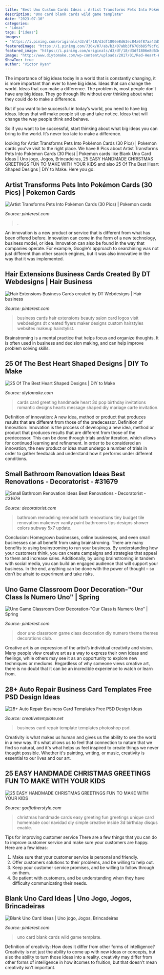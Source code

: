 ```yaml
---
title: "Best Uno Custom Cards Ideas : Artist Transforms Pets Into Pokémon Cards (30 Pics)"
description: "Uno card blank cards wild game template"
date: "2023-07-10"
categories:
- "ideas"
tags: ["ideas"]
images:
- "https://i.pinimg.com/originals/d3/df/18/d3df1806e8d63ec84a6f87aa43d5aa57.jpg"
featuredImage: "https://i.pinimg.com/736x/07/ab/b3/07abb3f676bb85f9cfc23bd22b998442.jpg"
featured_image: "https://i.pinimg.com/originals/d3/df/18/d3df1806e8d63ec84a6f87aa43d5aa57.jpg"
image: "http://www.diytomake.com/wp-content/uploads/2017/01/Red-Heart-Wedding-Invitations.jpg"
ShowToc: true
author: "Victor Ryan"
---
```



The importance of big ideas today
In a world that is constantly changing, it is more important than ever to have big ideas. Ideas that can change the world. Ideas that can make a difference.
The problem is, most people don’t have any big ideas. They go through life without ever thinking about what they could do to make a difference.

But if you want to be successful in today’s world, you need to have big ideas. Ideas that will make people sit up and take notice. Ideas that will change the way people think and behave.

So if you want to be successful, start thinking about what big ideas you can bring to the world. It’s never too late to make a difference.

	

		
looking for Artist Transforms Pets Into Pokémon Cards (30 Pics) | Pokemon cards you've visit to the right place. We have 8 Pics about Artist Transforms Pets Into Pokémon Cards (30 Pics) | Pokemon cards like Blank Uno Card Ideas | Uno jogo, Jogos, Brincadeiras, 25 EASY HANDMADE CHRISTMAS GREETINGS FUN TO MAKE WITH YOUR KIDS and also 25 Of The Best Heart Shaped Designs | DIY to Make. Here you go:
		
    
## Artist Transforms Pets Into Pokémon Cards (30 Pics) | Pokemon Cards

<img loading=lazy src="https://i.pinimg.com/736x/07/ab/b3/07abb3f676bb85f9cfc23bd22b998442.jpg" onerror="this.onerror=null;this.src='https://tse4.mm.bing.net/th?id=OIP.q6IK-ArhXrPpA-dy1E6onAHaLG&amp;pid=15.1';" alt="Artist Transforms Pets Into Pokémon Cards (30 Pics) | Pokemon cards">

_Source: pinterest.com_

>. 

	

An innovation is a new product or service that is different from what has been offered before. Innovation can come in the form of a new technology, business model, or idea. Innovation can also be found in the way that companies operate. For example, Google's approach to searchining was not just different than other search engines, but it was also innovative in the way that it was implemented.

    
## Hair Extensions Business Cards Created By DT Webdesigns | Hair Business

<img loading=lazy src="https://i.pinimg.com/736x/39/c9/3a/39c93a0b10b09e0521e74df1ab94a180--beauty-business-cards-hair-business-cards.jpg" onerror="this.onerror=null;this.src='https://tse3.mm.bing.net/th?id=OIP.jwkFFrRnd7IfAm_nNHpCJQHaHU&amp;pid=15.1';" alt="Hair Extensions Business Cards created by DT Webdesigns | Hair business">

_Source: pinterest.com_

>business cards hair extensions beauty salon card logos visit webdesigns dt created flyers maker designs custom hairstyles websites makeup hairstylist. 

	

Brainstroming is a mental practice that helps focus and organize thoughts. It is often used in business and decision making, and can help improve problem solving skills.

    
## 25 Of The Best Heart Shaped Designs | DIY To Make

<img loading=lazy src="http://www.diytomake.com/wp-content/uploads/2017/01/Red-Heart-Wedding-Invitations.jpg" onerror="this.onerror=null;this.src='https://tse4.mm.bing.net/th?id=OIP.NhI8WfNFaG6HEHFytSP_yAHaHa&amp;pid=15.1';" alt="25 Of The Best Heart Shaped Designs | DIY to Make">

_Source: diytomake.com_

>cards card greeting handmade heart 3d pop birthday invitations romantic designs hearts message shaped diy mariage carte invitation. 

	

Definition of innovation: A new idea, method or product that produces results that are different from those of the predecessor.
Definition of Innovation: 
Innovation is the process of developing a new idea, method or product that produces results that are different from those of the predecessor. This can be done through trials and/or iteration, which allows for continued learning and refinement. In order to be considered an innovation, the new product or idea must undergo a number of trials in order to gather feedback and understand how it performs under different conditions.

    
## Small Bathroom Renovation Ideas Best Renovations - Decoratorist - #31679

<img loading=lazy src="https://i1.wp.com/cdn.decoratorist.com/wp-content/uploads/small-bathroom-renovation-ideas-best-renovations-1093003.jpg?fit=2912%2C4368&amp;ssl=1" onerror="this.onerror=null;this.src='https://tse2.mm.bing.net/th?id=OIP.pvgymPVBIrOd6w0qI2v9cwHaLH&amp;pid=15.1';" alt="Small Bathroom Renovation Ideas Best Renovations - Decoratorist - #31679">

_Source: decoratorist.com_

>bathroom remodeling remodel bath renovations tiny budget tile renovation makeover vanity paint bathrooms tips designs shower colors subway 5x7 update. 

	

Conclusion: Homegrown businesses, online businesses, and even small businesses can all benefit from using brainstroming.
There are many benefits to using brainstroming to run your business. By understanding how your customers think, you can create campaigns and strategies that appeal to them and increase sales. Additionally, by using brainstroming in tandem with social media, you can build an engaged audience that will support your business. In the end, anything can be done with the power of thought – so don’t be afraid to experiment and take risks.

    
## Uno Game Classroom Door Decoration-&quot;Our Class Is Numero Uno&quot; | Spring

<img loading=lazy src="https://i.pinimg.com/originals/d3/df/18/d3df1806e8d63ec84a6f87aa43d5aa57.jpg" onerror="this.onerror=null;this.src='https://tse2.mm.bing.net/th?id=OIP.peACZv07LBgYbZH74-1l2wHaJ4&amp;pid=15.1';" alt="Uno Game Classroom Door Decoration-&quot;Our Class is Numero Uno&quot; | Spring">

_Source: pinterest.com_

>door uno classroom game class decoration diy numero theme themes decorations club. 

	

Creative art is an expression of the artist’s individual creativity and vision. Many people view creative art as a way to express their own ideas and feelings, while others may see it as an opportunity to explore new techniques or mediums. Regardless of why someone views creative art, there is no doubt that it can be an incredible experience to watch or learn from.

    
## 28+ Auto Repair Business Card Templates Free PSD Design Ideas

<img loading=lazy src="https://images.creativetemplate.net/wp-content/uploads/2018/01/Printable-Car-Repair-Business-Card-Template.png" onerror="this.onerror=null;this.src='https://tse4.mm.bing.net/th?id=OIP.nF4H4Tkr4LEgkHgnzi85ngHaE8&amp;pid=15.1';" alt="28+ Auto Repair Business Card Templates Free PSD Design Ideas">

_Source: creativetemplate.net_

>business card repair template templates photoshop psd. 

	

Creativity is what makes us human and gives us the ability to see the world in a new way. It's what allows us to feel that connection to nature that we find so natural, and it's what helps us feel inspired to create things we never thought possible. Whether it's painting, writing, or music, creativity is essential to our lives and our art.

    
## 25 EASY HANDMADE CHRISTMAS GREETINGS FUN TO MAKE WITH YOUR KIDS

<img loading=lazy src="http://godfatherstyle.com/wp-content/uploads/2015/11/Handmade-Christmas-Greeting-Cards-With-Unique-Design-.jpg" onerror="this.onerror=null;this.src='https://tse1.mm.bing.net/th?id=OIP.IZ_2RuSvvlJSeYcFt9y74QHaJL&amp;pid=15.1';" alt="25 EASY HANDMADE CHRISTMAS GREETINGS FUN TO MAKE WITH YOUR KIDS">

_Source: godfatherstyle.com_

>christmas handmade cards easy greeting fun greetings unique card homemade cool navidad diy simple creative inside 3d birthday disqus enable. 

	

Tips for improving customer service
There are a few things that you can do to improve customer service and make sure your customers are happy. Here are a few ideas:
1. Make sure that your customer service is personal and friendly.
2. Offer customers solutions to their problems, and be willing to help out.
3. Keep your customer service promises, and be willing to follow through on them.
4. Be patient with customers, and be understanding when they have difficulty communicating their needs.

    
## Blank Uno Card Ideas | Uno Jogo, Jogos, Brincadeiras

<img loading=lazy src="https://i.pinimg.com/736x/cf/97/90/cf97902948028e5be134272a2ff28ca2.jpg" onerror="this.onerror=null;this.src='https://tse3.mm.bing.net/th?id=OIP.Slgs3UTJ0aTZJLFDyCIcEgHaJ3&amp;pid=15.1';" alt="Blank Uno Card Ideas | Uno jogo, Jogos, Brincadeiras">

_Source: pinterest.com_

>uno card blank cards wild game template. 

	

Definition of creativity: How does it differ from other forms of intelligence?
Creativity is not just the ability to come up with new ideas or concepts, but also the ability to turn those ideas into a reality. creativity may differ from other forms of intelligence in how itcomes to fruition, but that doesn't mean creativity isn't important.

